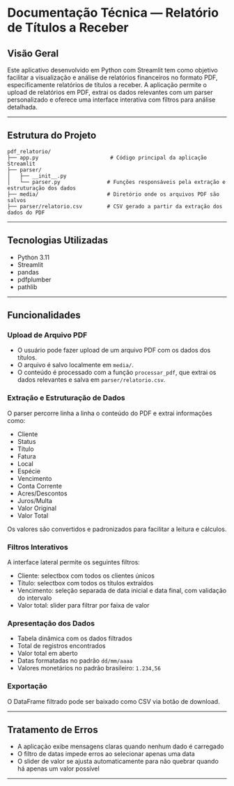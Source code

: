 # Documentação Técnica — Relatório de Títulos a Receber

## Visão Geral

Este aplicativo desenvolvido em Python com Streamlit tem como objetivo facilitar a visualização e análise de relatórios financeiros no formato PDF, especificamente relatórios de títulos a receber. A aplicação permite o upload de relatórios em PDF, extrai os dados relevantes com um parser personalizado e oferece uma interface interativa com filtros para análise detalhada.

---

## Estrutura do Projeto

```
pdf_relatorio/
├── app.py                       # Código principal da aplicação Streamlit
├── parser/
│   ├── __init__.py
│   └── parser.py               # Funções responsáveis pela extração e estruturação dos dados
├── media/                      # Diretório onde os arquivos PDF são salvos
├── parser/relatorio.csv        # CSV gerado a partir da extração dos dados do PDF
```

---

## Tecnologias Utilizadas

* Python 3.11
* Streamlit
* pandas
* pdfplumber
* pathlib

---

## Funcionalidades

### Upload de Arquivo PDF

* O usuário pode fazer upload de um arquivo PDF com os dados dos títulos.
* O arquivo é salvo localmente em `media/`.
* O conteúdo é processado com a função `processar_pdf`, que extrai os dados relevantes e salva em `parser/relatorio.csv`.

### Extração e Estruturação de Dados

O parser percorre linha a linha o conteúdo do PDF e extrai informações como:

* Cliente
* Status
* Título
* Fatura
* Local
* Espécie
* Vencimento
* Conta Corrente
* Acres/Descontos
* Juros/Multa
* Valor Original
* Valor Total

Os valores são convertidos e padronizados para facilitar a leitura e cálculos.

### Filtros Interativos

A interface lateral permite os seguintes filtros:

* Cliente: selectbox com todos os clientes únicos
* Título: selectbox com todos os títulos extraídos
* Vencimento: seleção separada de data inicial e data final, com validação do intervalo
* Valor total: slider para filtrar por faixa de valor

### Apresentação dos Dados

* Tabela dinâmica com os dados filtrados
* Total de registros encontrados
* Valor total em aberto
* Datas formatadas no padrão `dd/mm/aaaa`
* Valores monetários no padrão brasileiro: `1.234,56`

### Exportação

O DataFrame filtrado pode ser baixado como CSV via botão de download.

---

## Tratamento de Erros

* A aplicação exibe mensagens claras quando nenhum dado é carregado
* O filtro de datas impede erros ao selecionar apenas uma data
* O slider de valor se ajusta automaticamente para não quebrar quando há apenas um valor possível

---

